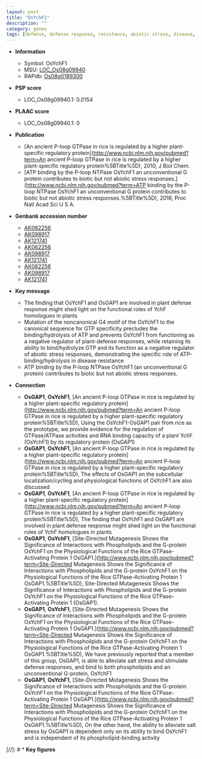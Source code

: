```yaml
---
layout: post
title: "OsYchF1"
description: ""
category: genes
tags: [defense, defense response, resistance, abiotic stress, disease, disease resistance, stress, biotic stress, stress response]
---
```


* **Information**  
    + Symbol: OsYchF1  
    + MSU: [LOC_Os08g09940](http://rice.plantbiology.msu.edu/cgi-bin/ORF_infopage.cgi?orf=LOC_Os08g09940)  
    + RAPdb: [Os08g0199300](http://rapdb.dna.affrc.go.jp/viewer/gbrowse_details/irgsp1?name=Os08g0199300)  

* **PSP score**  
    + LOC_Os08g09940.1: 0.0154 

* **PLAAC score**  
    + LOC_Os08g09940.1: 0 

* **Publication**  
    + [An ancient P-loop GTPase in rice is regulated by a higher plant-specific regulatory protein](http://www.ncbi.nlm.nih.gov/pubmed?term=An ancient P-loop GTPase in rice is regulated by a higher plant-specific regulatory protein%5BTitle%5D), 2010, J Biol Chem.
    + [ATP binding by the P-loop NTPase OsYchF1 an unconventional G protein contributes to biotic but not abiotic stress responses.](http://www.ncbi.nlm.nih.gov/pubmed?term=ATP binding by the P-loop NTPase OsYchF1 an unconventional G protein contributes to biotic but not abiotic stress responses.%5BTitle%5D), 2016, Proc Natl Acad Sci U S A.

* **Genbank accession number**  
    + [AK062256](http://www.ncbi.nlm.nih.gov/nuccore/AK062256)
    + [AK098917](http://www.ncbi.nlm.nih.gov/nuccore/AK098917)
    + [AK121741](http://www.ncbi.nlm.nih.gov/nuccore/AK121741)
    + [AK062256](http://www.ncbi.nlm.nih.gov/nuccore/AK062256)
    + [AK098917](http://www.ncbi.nlm.nih.gov/nuccore/AK098917)
    + [AK121741](http://www.ncbi.nlm.nih.gov/nuccore/AK121741)
    + [AK062256](http://www.ncbi.nlm.nih.gov/nuccore/AK062256)
    + [AK098917](http://www.ncbi.nlm.nih.gov/nuccore/AK098917)
    + [AK121741](http://www.ncbi.nlm.nih.gov/nuccore/AK121741)

* **Key message**  
    + The finding that OsYchF1 and OsGAP1 are involved in plant defense response might shed light on the functional roles of YchF homologues in plants
    + Mutation of the noncanonical G4 motif of the OsYchF1 to the canonical sequence for GTP specificity precludes the binding/hydrolysis of ATP and prevents OsYchF1 from functioning as a negative regulator of plant-defense responses, while retaining its ability to bind/hydrolyze GTP and its function as a negative regulator of abiotic stress responses, demonstrating the specific role of ATP-binding/hydrolysis in disease resistance
    + ATP binding by the P-loop NTPase OsYchF1 (an unconventional G protein) contributes to biotic but not abiotic stress responses.

* **Connection**  
    + __OsGAP1__, __OsYchF1__, [An ancient P-loop GTPase in rice is regulated by a higher plant-specific regulatory protein](http://www.ncbi.nlm.nih.gov/pubmed?term=An ancient P-loop GTPase in rice is regulated by a higher plant-specific regulatory protein%5BTitle%5D), Using the OsYchF1-OsGAP1 pair from rice as the prototype, we provide evidence for the regulation of GTPase/ATPase activities and RNA binding capacity of a plant YchF (OsYchF1) by its regulatory protein (OsGAP1)
    + __OsGAP1__, __OsYchF1__, [An ancient P-loop GTPase in rice is regulated by a higher plant-specific regulatory protein](http://www.ncbi.nlm.nih.gov/pubmed?term=An ancient P-loop GTPase in rice is regulated by a higher plant-specific regulatory protein%5BTitle%5D), The effects of OsGAP1 on the subcellular localization/cycling and physiological functions of OsYchF1 are also discussed
    + __OsGAP1__, __OsYchF1__, [An ancient P-loop GTPase in rice is regulated by a higher plant-specific regulatory protein](http://www.ncbi.nlm.nih.gov/pubmed?term=An ancient P-loop GTPase in rice is regulated by a higher plant-specific regulatory protein%5BTitle%5D), The finding that OsYchF1 and OsGAP1 are involved in plant defense response might shed light on the functional roles of YchF homologues in plants
    + __OsGAP1__, __OsYchF1__, [Site-Directed Mutagenesis Shows the Significance of Interactions with Phospholipids and the G-protein OsYchF1 on the Physiological Functions of the Rice GTPase-Activating Protein 1 OsGAP1.](http://www.ncbi.nlm.nih.gov/pubmed?term=Site-Directed Mutagenesis Shows the Significance of Interactions with Phospholipids and the G-protein OsYchF1 on the Physiological Functions of the Rice GTPase-Activating Protein 1 OsGAP1.%5BTitle%5D), Site-Directed Mutagenesis Shows the Significance of Interactions with Phospholipids and the G-protein OsYchF1 on the Physiological Functions of the Rice GTPase-Activating Protein 1 (OsGAP1).
    + __OsGAP1__, __OsYchF1__, [Site-Directed Mutagenesis Shows the Significance of Interactions with Phospholipids and the G-protein OsYchF1 on the Physiological Functions of the Rice GTPase-Activating Protein 1 OsGAP1.](http://www.ncbi.nlm.nih.gov/pubmed?term=Site-Directed Mutagenesis Shows the Significance of Interactions with Phospholipids and the G-protein OsYchF1 on the Physiological Functions of the Rice GTPase-Activating Protein 1 OsGAP1.%5BTitle%5D), We have previously reported that a member of this group, OsGAP1, is able to alleviate salt stress and stimulate defense responses, and bind to both phospholipids and an unconventional G-protein, OsYchF1
    + __OsGAP1__, __OsYchF1__, [Site-Directed Mutagenesis Shows the Significance of Interactions with Phospholipids and the G-protein OsYchF1 on the Physiological Functions of the Rice GTPase-Activating Protein 1 OsGAP1.](http://www.ncbi.nlm.nih.gov/pubmed?term=Site-Directed Mutagenesis Shows the Significance of Interactions with Phospholipids and the G-protein OsYchF1 on the Physiological Functions of the Rice GTPase-Activating Protein 1 OsGAP1.%5BTitle%5D), On the other hand, the ability to alleviate salt stress by OsGAP1 is dependent only on its ability to bind OsYchF1 and is independent of its phospholipid-binding activity

[//]: # * **Key figures**  


